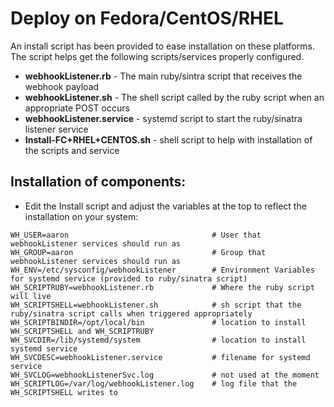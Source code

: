 # Deploy on Fedora/CentOS/RHEL
An install script has been provided to ease installation on these platforms.  
The script helps get the following scripts/services properly configured.

+ __webhookListener.rb__ - The main ruby/sintra script that receives the webhook payload
+ __webhookListener.sh__ - The shell script called by the ruby script when an appropriate POST occurs
+ __webhookListener.service__ - systemd script to start the ruby/sinatra listener service
+ __Install-FC+RHEL+CENTOS.sh__ - shell script to help with installation of the scripts and service

## Installation of components:
+ Edit the Install script and adjust the variables at the top to reflect the installation on your system:
```
WH_USER=aaron                                # User that webhookListener services should run as
WH_GROUP=aaron                               # Group that webhookListener services should run as
WH_ENV=/etc/sysconfig/webhookListener        # Environment Variables for systemd service (provided to ruby/sinatra script)
WH_SCRIPTRUBY=webhookListener.rb             # Where the ruby script will live
WH_SCRIPTSHELL=webhookListener.sh            # sh script that the ruby/sinatra script calls when triggered appropriately
WH_SCRIPTBINDIR=/opt/local/bin               # location to install WH_SCRIPTSHELL and WH_SCRIPTRUBY
WH_SVCDIR=/lib/systemd/system                # location to install systemd service
WH_SVCDESC=webhookListener.service           # filename for systemd service
WH_SVCLOG=webhookListenerSvc.log             # not used at the moment
WH_SCRIPTLOG=/var/log/webhookListener.log    # log file that the WH_SCRIPTSHELL writes to
```

